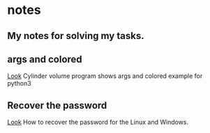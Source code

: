 # notes

## My notes for solving my tasks.

## args and colored

[Look](https://github.com/dru18/notes/blob/master/cylinder_volume.py) Cylinder volume program shows args and colored example for python3

## Recover the password

[Look](https://github.com/dru18/notes/wiki/Recover-password) How to recover the password for the Linux and Windows.
